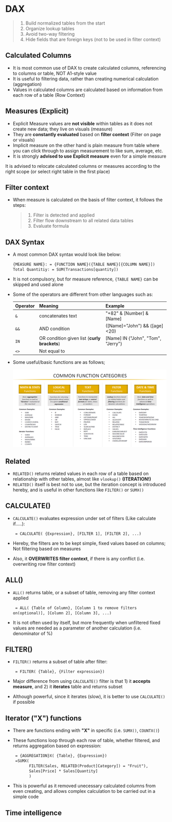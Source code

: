 # DAX

> 1. Build normalized tables from the start
> 2. Organize lookup tables
> 3. Avoid two-way filtering
> 4. Hide fields that are foreign keys (not to be used in filter context)



## Calculated Columns

- It is most common use of DAX to create calculated columns, referencing to columns or table, NOT A1-style value
- It is useful to filtering data, rather than creating numerical calculation (aggregation)
- Values in calculated columns are calculated based on information from each row of a table (Row Context)

## Measures (Explicit)

- Explicit Measure values are **not visible** within tables as it does not create new data; they live on visuals (measure)
- They are **constantly evaluated** based on **filter context** (Filter on page or visuals)
- Implicit  measure on the other hand is plain measure from table where you can click through to assign measurement to like sum, average, etc.
- It is strongly **advised to use Explicit measure** even for a simple measure

It is advised to relocate calculated columns or measures according to the right scope (or select right table in the first place)

## Filter context

- When measure is calculated on the basis of filter context, it follows the steps:

  > 1. Filter is detected and applied
  > 2. Filter flow downstream to all related data tables
  > 3. Evaluate formula

## DAX Syntax

- A most common DAX syntax would look like below:

  ```dax
  {MEASURE NAME}: = {FUNCTION NAME}({TABLE NAME}[{COLUMN NAME}])
  Total Quantitiy: = SUM(Transactions[quantity])
  ```

- It is not compulsory, but for measure reference, `{TABLE NAME}` can be skipped and used alone

- Some of the operators are different from other languages such as:

  | Operator | Meaning                                      | Example                            |
  | -------- | -------------------------------------------- | ---------------------------------- |
  | `&`      | concatenates text                            | "+82" & [Number] & [Name]          |
  | `&&`     | AND condition                                | ([Name]="John") && ([age]<20)      |
  | `IN`     | OR condition given list (**curly brackets**) | [Name] IN {"John", "Tom", "Jerry"} |
  | `<>`     | Not equal to                                 |                                    |

- Some useful/basic functions are as follows;

  ![](Tips/DAX_functions.png)

## Related

- `RELATED()` returns related values in each row of a table based on relationship with other tables, almost like `vlookup()` **(ITERATION!)**
- `RELATED()` itself is best not to use, but the iteration concept is introduced hereby, and is useful in other functions like `FILTER()` or `SUMX()`

## CALCULATE()

- `CALCULATE()` evaluates expression under set of filters (Like calculate if.....):

  ```dax
   = CALCULATE( {Expression}, [FILTER 1], [FILTER 2], ...)
  ```
  
- Hereby, the filters are to be kept simple, fixed values based on columns; Not filtering based on measures
- Also, it **OVERWRITES filter context**, if there is any conflict (i.e. overwriting row filter context)

## ALL()

- `ALL()` returns table, or a subset of table, removing any filter context applied

  ```dax
   = ALL( {Table of Column}, [Column 1 to remove filters on(optional)], [Column 2], [Column 3], ...)
  ```
- It is not often used by itself, but more frequently when unfiltered fixed values are needed as a parameter of another calculation (i.e. denominator of %)

## FILTER()

- `FILTER()` returns a subset of table after filter:

  ```dax
   = FILTER( {Table}, {Filter expression})
  ```
  
- Major difference from using `CALCULATE()` filter is that 1) it **accepts measure**, and 2) it **iterates** table and returns subset
- Although powerful, since it iterates (slow), it is better to use `CALCULATE()` if possible

## Iterator ("X") functions

- There are functions ending with **"X"** in specific (i.e. `SUMX()`, `COUNTX()`)
- These functions loop through each row of table, whether filtered, and returns aggregation based on expression:

  ```dax
   = {AGGREGATION}X( {Table}, {Expression})
   =SUMX(
         FILTER(Sales, RELATED(Product[Category]) = "Fruit"),
         Sales[Price] * Sales[Quantity]
         )
  ```
- This is powerful as it removed unecessary calculated columns from even creating, and allows complex calculation to be carried out in a simple code

## Time intelligence

